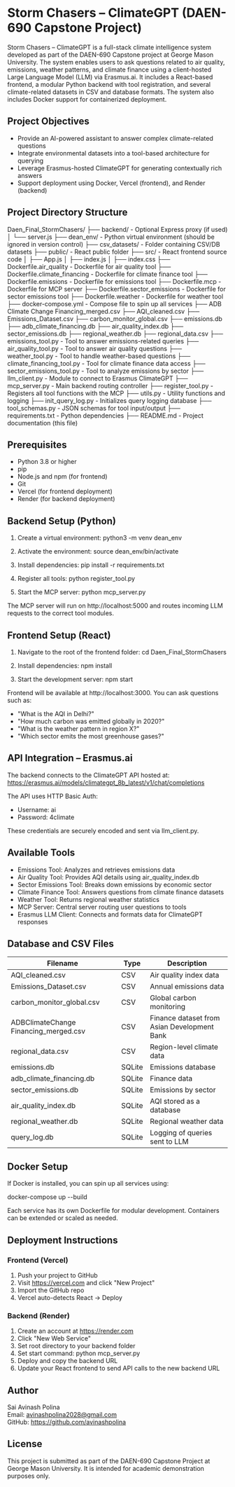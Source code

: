 # Storm Chasers – ClimateGPT (DAEN-690 Capstone Project)

Storm Chasers – ClimateGPT is a full-stack climate intelligence system developed as part of the DAEN-690 Capstone project at George Mason University. The system enables users to ask questions related to air quality, emissions, weather patterns, and climate finance using a client-hosted Large Language Model (LLM) via Erasmus.ai. It includes a React-based frontend, a modular Python backend with tool registration, and several climate-related datasets in CSV and database formats. The system also includes Docker support for containerized deployment.

## Project Objectives

- Provide an AI-powered assistant to answer complex climate-related questions
- Integrate environmental datasets into a tool-based architecture for querying
- Leverage Erasmus-hosted ClimateGPT for generating contextually rich answers
- Support deployment using Docker, Vercel (frontend), and Render (backend)

## Project Directory Structure

Daen_Final_StormChasers/
├── backend/                        - Optional Express proxy (if used)
│   └── server.js
├── dean_env/                      - Python virtual environment (should be ignored in version control)
├── csv_datasets/                  - Folder containing CSV/DB datasets
├── public/                        - React public folder
├── src/                           - React frontend source code
│   ├── App.js
│   ├── index.js
│   ├── index.css
├── Dockerfile.air_quality         - Dockerfile for air quality tool
├── Dockerfile.climate_financing  - Dockerfile for climate finance tool
├── Dockerfile.emissions          - Dockerfile for emissions tool
├── Dockerfile.mcp                - Dockerfile for MCP server
├── Dockerfile.sector_emissions   - Dockerfile for sector emissions tool
├── Dockerfile.weather            - Dockerfile for weather tool
├── docker-compose.yml            - Compose file to spin up all services
├── ADB Climate Change Financing_merged.csv
├── AQI_cleaned.csv
├── Emissions_Dataset.csv
├── carbon_monitor_global.csv
├── emissions.db
├── adb_climate_financing.db
├── air_quality_index.db
├── sector_emissions.db
├── regional_weather.db
├── regional_data.csv
├── emissions_tool.py             - Tool to answer emissions-related queries
├── air_quality_tool.py           - Tool to answer air quality questions
├── weather_tool.py               - Tool to handle weather-based questions
├── climate_financing_tool.py     - Tool for climate finance data access
├── sector_emissions_tool.py      - Tool to analyze emissions by sector
├── llm_client.py                 - Module to connect to Erasmus ClimateGPT
├── mcp_server.py                 - Main backend routing controller
├── register_tool.py              - Registers all tool functions with the MCP
├── utils.py                      - Utility functions and logging
├── init_query_log.py             - Initializes query logging database
├── tool_schemas.py               - JSON schemas for tool input/output
├── requirements.txt              - Python dependencies
├── README.md                     - Project documentation (this file)

## Prerequisites

- Python 3.8 or higher
- pip
- Node.js and npm (for frontend)
- Git
- Vercel (for frontend deployment)
- Render (for backend deployment)

## Backend Setup (Python)

1. Create a virtual environment:
   python3 -m venv dean_env

2. Activate the environment:
   source dean_env/bin/activate

3. Install dependencies:
   pip install -r requirements.txt

4. Register all tools:
   python register_tool.py

5. Start the MCP server:
   python mcp_server.py

The MCP server will run on http://localhost:5000 and routes incoming LLM requests to the correct tool modules.

## Frontend Setup (React)

1. Navigate to the root of the frontend folder:
   cd Daen_Final_StormChasers

2. Install dependencies:
   npm install

3. Start the development server:
   npm start

Frontend will be available at http://localhost:3000. You can ask questions such as:
- "What is the AQI in Delhi?"
- "How much carbon was emitted globally in 2020?"
- "What is the weather pattern in region X?"
- "Which sector emits the most greenhouse gases?"

## API Integration – Erasmus.ai

The backend connects to the ClimateGPT API hosted at:
https://erasmus.ai/models/climategpt_8b_latest/v1/chat/completions

The API uses HTTP Basic Auth:
- Username: ai
- Password: 4climate

These credentials are securely encoded and sent via llm_client.py.

## Available Tools

- Emissions Tool: Analyzes and retrieves emissions data
- Air Quality Tool: Provides AQI details using air_quality_index.db
- Sector Emissions Tool: Breaks down emissions by economic sector
- Climate Finance Tool: Answers questions from climate finance datasets
- Weather Tool: Returns regional weather statistics
- MCP Server: Central server routing user questions to tools
- Erasmus LLM Client: Connects and formats data for ClimateGPT responses

## Database and CSV Files

| Filename                              | Type     | Description 
|---------------------------------------|----------|-------------------------------------
| AQI_cleaned.csv                       | CSV      | Air quality index data 
| Emissions_Dataset.csv                 | CSV      | Annual emissions data 
| carbon_monitor_global.csv             | CSV      | Global carbon monitoring 
| ADBClimateChange Financing_merged.csv | CSV      | Finance dataset from Asian Development Bank 
| regional_data.csv                     | CSV      | Region-level climate data 
| emissions.db                          | SQLite   | Emissions database 
| adb_climate_financing.db              | SQLite   | Finance data 
| sector_emissions.db                   | SQLite   | Emissions by sector 
| air_quality_index.db                  | SQLite   | AQI stored as a database 
| regional_weather.db                   | SQLite   | Regional weather data 
| query_log.db                          | SQLite   | Logging of queries sent to LLM 

## Docker Setup

If Docker is installed, you can spin up all services using:

docker-compose up --build

Each service has its own Dockerfile for modular development. Containers can be extended or scaled as needed.

## Deployment Instructions

### Frontend (Vercel)

1. Push your project to GitHub
2. Visit https://vercel.com and click "New Project"
3. Import the GitHub repo
4. Vercel auto-detects React → Deploy

### Backend (Render)

1. Create an account at https://render.com
2. Click "New Web Service"
3. Set root directory to your backend folder
4. Set start command: python mcp_server.py
5. Deploy and copy the backend URL
6. Update your React frontend to send API calls to the new backend URL

## Author

Sai Avinash Polina  
Email: avinashpolina2028@gmail.com  
GitHub: https://github.com/avinashpolina

## License

This project is submitted as part of the DAEN-690 Capstone Project at George Mason University. It is intended for academic demonstration purposes only.